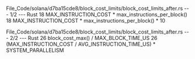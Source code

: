 File_Code/solana/d7ba15cde8/block_cost_limits/block_cost_limits_after.rs --- 1/2 --- Rust
18     MAX_INSTRUCTION_COST * max_instructions_per_block()                                                                                                   18     MAX_INSTRUCTION_COST * max_instructions_per_block() * 10

File_Code/solana/d7ba15cde8/block_cost_limits/block_cost_limits_after.rs --- 2/2 --- Rust
26     block_cost_max() / MAX_BLOCK_TIME_US                                                                                                                  26     (MAX_INSTRUCTION_COST / AVG_INSTRUCTION_TIME_US) * SYSTEM_PARALLELISM


